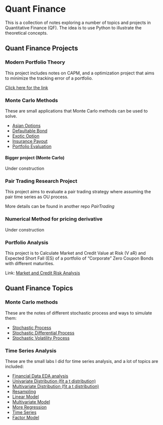 # Quant Finance

This is a collection of notes exploring a number of topics and projects in Quantitative Finance (QF). The idea is to use Python to illustrate the theoretical concepts. 

## Quant Finance Projects

### Modern Portfolio Theory
This project includes notes on CAPM, and a optimization project that aims to minimize the tracking error of a portfolio.

[Click here for the link](Modern_Portfolio_Theory/README.md)

### Monte Carlo Methods
These are small applications that Monte Carlo methods can be used to solve.

- [Asian Options](Monte_Carlo_Methods/Applications/Asian_options.ipynb)
- [Defaultable Bond](Monte_Carlo_Methods/Applications/Defaultable_bonds.ipynb)
- [Exotic Option](Monte_Carlo_Methods/Applications/Exotic_option.ipynb)
- [Insurance Payout](Monte_Carlo_Methods/Applications/Insurance_payout.ipynb)
- [Portfolio Evaluation](Monte_Carlo_Methods/Applications/Portfolio_Evaluation.ipynb)

#### Bigger project (Monte Carlo)
Under construction

### Pair Trading Research Project
This project aims to evaluate a pair trading strategy where assuming the pair time series as OU process.

More details can be found in another repo *PairTrading*

### Numerical Method for pricing derivative

Under construction

### Portfolio Analysis

This project is to Calculate Market and Credit Value at Risk (V aR) and Expected Short Fall (ES) of a portfolio of “Corporate” Zero Coupon Bonds with different maturities.

Link: [Market and Credit Risk Analysis](Portfolio_Analysis/README.md)

## Quant Finance Topics

### Monte Carlo methods
These are the notes of different stochastic process and ways to simulate them:


- [Stochastic Process](Monte_Carlo_Methods/Processes/Stochastic_process.ipynb)
- [Stochastic Differential Process](Monte_Carlo_Methods/Processes/Stochastic_differential_process.ipynb)
- [Stochastic Volatility Process](Monte_Carlo_Methods/Processes/Stochastic_Volatility_model.ipynb)

### Time Series Analysis

These are the small labs I did for time series analysis, and a lot of topics are included:

- [Financial Data EDA analysis](Data_Analysis/EDA_finance.ipynb)
- [Univariate Distribution (fit a t distribution)](Data_Analysis/Univariate_distribution.ipynb)
- [Multivariate Distribution (fit a t distribution)](Data_Analysis/Multivariate_model.ipynb)
- [Resampling](Data_Analysis/resampling.ipynb)
- [Linear Model](Data_Analysis/simple_lm.ipynb)
- [Multivariate Model](Data_Analysis/Multivariate_model.ipynb)
- [More Regression](Data_Analysis/Regression_advanced.ipynb)
- [Time Series](Data_Analysis/Time_series.ipynb)
- [Factor Model](Data_Analysis/Factors_model.ipynb)









